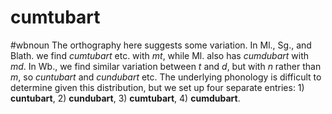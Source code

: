 # cumtubart
#wbnoun
The orthography here suggests some variation. In Ml., Sg., and Blath. we find *cumtubart* etc. with *mt*, while Ml. also has *cumdubart* with *md*. In Wb., we find similar variation between *t* and *d*, but with *n* rather than *m*, so *cuntubart* and *cundubart* etc. The underlying phonology is difficult to determine given this distribution, but we set up four separate entries: 1) **cuntubart**, 2) **cundubart**, 3) **cumtubart**, 4) **cumdubart**.